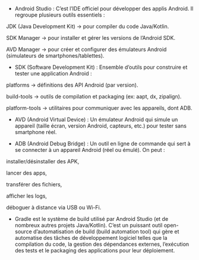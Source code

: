 - Android Studio : C’est l’IDE officiel pour développer des applis Android. Il regroupe plusieurs outils essentiels :

JDK (Java Development Kit) → pour compiler du code Java/Kotlin.

SDK Manager → pour installer et gérer les versions de l’Android SDK.

AVD Manager → pour créer et configurer des émulateurs Android (simulateurs de smartphones/tablettes).



- SDK (Software Development Kit) : Ensemble d’outils pour construire et tester une application Android :

platforms → définitions des API Android (par version).

build-tools → outils de compilation et packaging (ex: aapt, dx, zipalign).

platform-tools → utilitaires pour communiquer avec les appareils, dont ADB.



- AVD (Android Virtual Device) : Un émulateur Android qui simule un appareil (taille écran, version Android, capteurs, etc.) pour tester sans smartphone réel.


- ADB (Android Debug Bridge) : Un outil en ligne de commande qui sert à se connecter à un appareil Android (réel ou émulé). On peut :

installer/désinstaller des APK,

lancer des apps,

transférer des fichiers,

afficher les logs,

déboguer à distance via USB ou Wi-Fi.


- Gradle est le système de build utilisé par Android Studio (et de nombreux autres projets Java/Kotlin).
C’est un puissant outil open-source d’automatisation de build (build automation tool) qui gère et automatise des tâches de développement logiciel telles que la compilation du code, la gestion des dépendances externes, l’exécution des tests et le packaging des applications pour leur déploiement.
